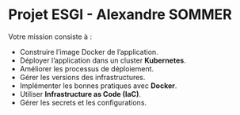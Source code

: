 # Projet ESGI - Alexandre SOMMER



Votre mission consiste à :

- Construire l’image Docker de l’application.
- Déployer l’application dans un cluster **Kubernetes**.
- Améliorer les processus de déploiement.
- Gérer les versions des infrastructures.
- Implémenter les bonnes pratiques avec **Docker**.
- Utiliser **Infrastructure as Code (IaC)**.
- Gérer les secrets et les configurations.
